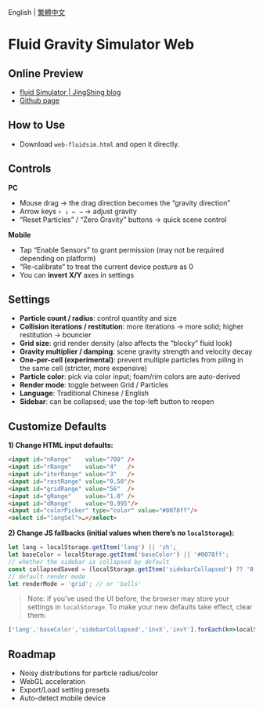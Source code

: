 English | [繁體中文](README_TCH.md)

# Fluid Gravity Simulator Web

## Online Preview

* [fluid Simulator | JingShing blog](https://jingshing.com/fluidsim/)
* [Github page]([流體重力模擬](https://jingshing.github.io/Fluid-Simulator-Online/))

## How to Use

- Download `web-fluidsim.html` and open it directly.

## Controls

**PC**

- Mouse drag → the drag direction becomes the “gravity direction”
- Arrow keys `↑ ↓ ← →` → adjust gravity
- “Reset Particles” / “Zero Gravity” buttons → quick scene control

**Mobile**

- Tap “Enable Sensors” to grant permission (may not be required depending on platform)
- “Re-calibrate” to treat the current device posture as 0
- You can **invert X/Y** axes in settings

## Settings

- **Particle count / radius**: control quantity and size
- **Collision iterations / restitution**: more iterations → more solid; higher restitution → bouncier
- **Grid size**: grid render density (also affects the “blocky” fluid look)
- **Gravity multiplier / damping**: scene gravity strength and velocity decay
- **One-per-cell (experimental)**: prevent multiple particles from piling in the same cell (stricter, more expensive)
- **Particle color**: pick via color input; foam/rim colors are auto-derived
- **Render mode**: toggle between Grid / Particles
- **Language**: Traditional Chinese / English
- **Sidebar**: can be collapsed; use the top-left button to reopen

## Customize Defaults

**1) Change HTML input defaults:**

```html
<input id="nRange"    value="700" />
<input id="rRange"    value="4"   />
<input id="iterRange" value="3"   />
<input id="restRange" value="0.50"/>
<input id="gridRange" value="56"  />
<input id="gRange"    value="1.0" />
<input id="dRange"    value="0.995"/>
<input id="colorPicker" type="color" value="#0078ff"/>
<select id="langSel">…</select>
```

**2) Change JS fallbacks (initial values when there’s no `localStorage`):**

```js
let lang = localStorage.getItem('lang') || 'zh';
let baseColor = localStorage.getItem('baseColor') || '#0078ff';
// whether the sidebar is collapsed by default
const collapsedSaved = (localStorage.getItem('sidebarCollapsed') ?? '0') === '1';
// default render mode
let renderMode = 'grid'; // or 'balls'
```

> Note: if you’ve used the UI before, the browser may store your settings in `localStorage`. To make your new defaults take effect, clear them:

```js
['lang','baseColor','sidebarCollapsed','invX','invY'].forEach(k=>localStorage.removeItem(k));
```

## Roadmap

- Noisy distributions for particle radius/color
- WebGL acceleration
- Export/Load setting presets
- Auto-detect mobile device